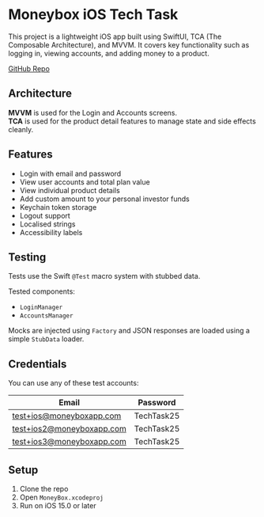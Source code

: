 # Moneybox iOS Tech Task

This project is a lightweight iOS app built using SwiftUI, TCA (The Composable Architecture), and MVVM. It covers key functionality such as logging in, viewing accounts, and adding money to a product.

[GitHub Repo](https://github.com/xLuciferSx/moneybox-tech-task)

## Architecture

**MVVM** is used for the Login and Accounts screens.  
**TCA** is used for the product detail features to manage state and side effects cleanly.

## Features

- Login with email and password
- View user accounts and total plan value
- View individual product details
- Add custom amount to your personal investor funds
- Keychain token storage
- Logout support
- Localised strings
- Accessibility labels

## Testing

Tests use the Swift `@Test` macro system with stubbed data.

Tested components:
- `LoginManager`
- `AccountsManager`

Mocks are injected using `Factory` and JSON responses are loaded using a simple `StubData` loader.

## Credentials

You can use any of these test accounts:

| Email                     | Password   |
|--------------------------|------------|
| test+ios@moneyboxapp.com | TechTask25 |
| test+ios2@moneyboxapp.com| TechTask25 |
| test+ios3@moneyboxapp.com| TechTask25 |

## Setup

1. Clone the repo  
2. Open `MoneyBox.xcodeproj`  
3. Run on iOS 15.0 or later
